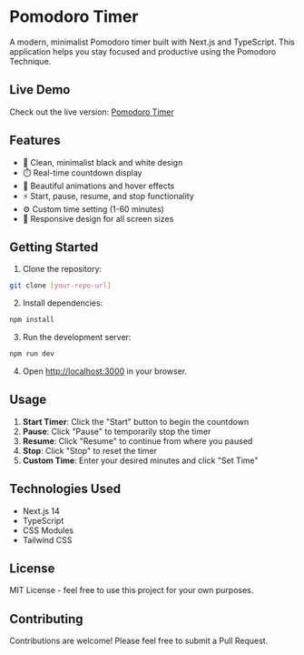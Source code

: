 # Pomodoro Timer

A modern, minimalist Pomodoro timer built with Next.js and TypeScript. This application helps you stay focused and productive using the Pomodoro Technique.

## Live Demo

Check out the live version: [Pomodoro Timer](https://pomodoro-timer-ten-pi.vercel.app/)

## Features

- 🎯 Clean, minimalist black and white design
- ⏱️ Real-time countdown display
- 🎨 Beautiful animations and hover effects
- ⚡ Start, pause, resume, and stop functionality
- ⚙️ Custom time setting (1-60 minutes)
- 📱 Responsive design for all screen sizes

## Getting Started

1. Clone the repository:
```bash
git clone [your-repo-url]
```

2. Install dependencies:
```bash
npm install
```

3. Run the development server:
```bash
npm run dev
```

4. Open [http://localhost:3000](http://localhost:3000) in your browser.

## Usage

1. **Start Timer**: Click the "Start" button to begin the countdown
2. **Pause**: Click "Pause" to temporarily stop the timer
3. **Resume**: Click "Resume" to continue from where you paused
4. **Stop**: Click "Stop" to reset the timer
5. **Custom Time**: Enter your desired minutes and click "Set Time"

## Technologies Used

- Next.js 14
- TypeScript
- CSS Modules
- Tailwind CSS

## License

MIT License - feel free to use this project for your own purposes.

## Contributing

Contributions are welcome! Please feel free to submit a Pull Request.
